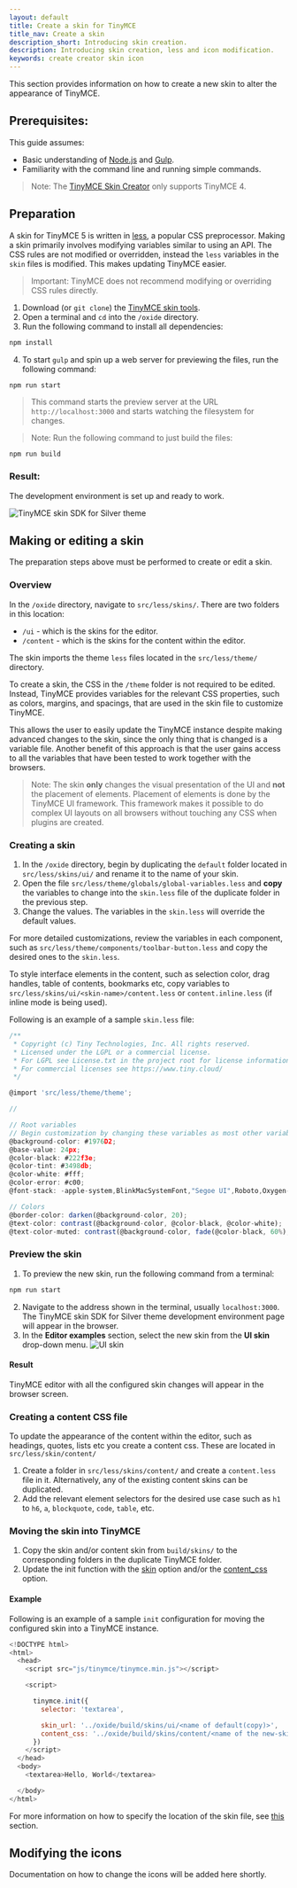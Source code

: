 ```yaml
---
layout: default
title: Create a skin for TinyMCE
title_nav: Create a skin
description_short: Introducing skin creation.
description: Introducing skin creation, less and icon modification.
keywords: create creator skin icon
---
```


This section provides information on how to create a new skin to alter the appearance of TinyMCE.

## Prerequisites:

This guide assumes:

* Basic understanding of [Node.js](http://nodejs.org) and [Gulp](http://gulpjs.com).
* Familiarity with the command line and running simple commands.

> Note: The  [TinyMCE Skin Creator](http://skin.tinymce.com/) only supports TinyMCE 4.

## Preparation

A skin for TinyMCE 5 is written in [less](http://lesscss.org), a popular CSS preprocessor. Making a skin primarily involves modifying variables similar to using an API. The CSS rules are not modified or overridden, instead the `less` variables in the `skin` files is modified. This makes updating TinyMCE easier.

> Important: TinyMCE does not recommend modifying or overriding CSS rules directly.

1. Download (or `git clone`) the [TinyMCE skin tools](https://github.com/tinymce/oxide).
1. Open a terminal and `cd` into the `/oxide` directory.
1. Run the following command to install all dependencies:
```js
npm install
```
4. To start `gulp` and spin up a web server for previewing the files, run the following command:
```js
npm run start
```
> This command starts the preview server at the URL `http://localhost:3000` and starts watching the filesystem for changes.

> Note: Run the following command to just build the files:
```
npm run build
```


### Result:

The development environment is set up and ready to work.

![**TinyMCE skin SDK for Silver theme**]({{site.baseurl}}/images/SDKforsilver.png)

## Making or editing a skin

The preparation steps above must be performed to create or edit a skin.

### Overview

In the `/oxide` directory, navigate to `src/less/skins/`. There are two folders in this location:
* `/ui` - which is the skins for the editor.
* `/content` - which is the skins for the content within the editor.

The skin imports the theme `less` files located in the `src/less/theme/` directory.

To create a skin, the CSS in the `/theme` folder is not required to be edited. Instead, TinyMCE provides variables for the relevant CSS properties, such as colors, margins, and spacings, that are used in the skin file to customize TinyMCE.

This allows the user to easily update the TinyMCE instance despite making advanced changes to the skin, since the only thing that is changed is a variable file. Another benefit of this approach is that the user gains access to all the variables that have been tested to work together with the browsers.

> Note: The skin **only** changes the visual presentation of the UI and **not** the placement of elements. Placement of elements is done by the TinyMCE UI framework. This framework makes it possible to do complex UI layouts on all browsers without touching any CSS when plugins are created.

### Creating a skin

1. In the `/oxide` directory, begin by duplicating the `default` folder located in `src/less/skins/ui/` and rename it to the name of your skin.
1. Open the file `src/less/theme/globals/global-variables.less` and **copy** the variables to change into the `skin.less` file of the duplicate folder in the previous step.
1. Change the values. The variables in the `skin.less` will override the default values.

For more detailed customizations, review the variables in each component, such as `src/less/theme/components/toolbar-button.less` and copy the desired ones to the `skin.less`.

To style interface elements in the content, such as selection color, drag handles, table of contents, bookmarks etc, copy variables to `src/less/skins/ui/<skin-name>/content.less` or `content.inline.less` (if inline mode is being used).

Following is an example of a sample `skin.less` file:

```js
/**
 * Copyright (c) Tiny Technologies, Inc. All rights reserved.
 * Licensed under the LGPL or a commercial license.
 * For LGPL see License.txt in the project root for license information.
 * For commercial licenses see https://www.tiny.cloud/
 */

@import 'src/less/theme/theme';

//

// Root variables
// Begin customization by changing these variables as most other variables are derivatives of these.
@background-color: #1976D2;
@base-value: 24px;
@color-black: #222f3e;
@color-tint: #3498db;
@color-white: #fff;
@color-error: #c00;
@font-stack: -apple-system,BlinkMacSystemFont,"Segoe UI",Roboto,Oxygen-Sans,Ubuntu,Cantarell,"Helvetica Neue",sans-serif;

// Colors
@border-color: darken(@background-color, 20);
@text-color: contrast(@background-color, @color-black, @color-white);
@text-color-muted: contrast(@background-color, fade(@color-black, 60%), fade(@color-white, 50%));
```

### Preview the skin

1. To preview the new skin, run the following command from a terminal:
```js
npm run start
```
2. Navigate to the address shown in the terminal, usually `localhost:3000`. The TinyMCE skin SDK for Silver theme development environment page will appear in the browser.
3. In the **Editor examples** section, select the new skin from the **UI skin** drop-down menu.
![**UI skin**]({{site.baseurl}}/images/default-copy.png)

#### Result

TinyMCE editor with all the configured skin changes will appear in the browser screen.

### Creating a content CSS file

To update the appearance of the content within the editor, such as headings, quotes, lists etc you create a content css. These are located in `src/less/skin/content/`

1. Create a folder in `src/less/skins/content/` and create a `content.less` file in it. Alternatively, any of the existing content skins can be duplicated.
2. Add the relevant element selectors for the desired use case such as `h1` to `h6`, `a`, `blockquote`, `code`, `table`, etc.

### Moving the skin into TinyMCE

1. Copy the skin and/or content skin from `build/skins/` to the corresponding folders in the duplicate TinyMCE folder.
2. Update the init function with the [skin](https://www.tiny.cloud/docs-beta/configure/editor-appearance/#skin) option and/or the [content_css](https://www.tiny.cloud/docs-beta/configure/content-appearance/#content_css) option.

#### Example

Following is an example of a sample `init` configuration for moving the configured skin into a TinyMCE instance.

```js
<!DOCTYPE html>
<html>
  <head>
    <script src="js/tinymce/tinymce.min.js"></script>

    <script>

      tinymce.init({
        selector: 'textarea',

        skin_url: '../oxide/build/skins/ui/<name of default(copy)>',
        content_css: '../oxide/build/skins/content/<name of the new-skin>/content.min.css'
      })
    </script>
  </head>
  <body>
    <textarea>Hello, World</textarea>

  </body>
</html>
```

For more information on how to specify the location of the skin file, see [this]({{site.baseurl}}/configure/editor-appearance/#skin_url) section.

## Modifying the icons

Documentation on how to change the icons will be added here shortly.

